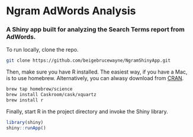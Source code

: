 # Ngram AdWords Analysis
### A Shiny app built for analyzing the Search Terms report from AdWords.


To run locally, clone the repo.
```bash
git clone https://github.com/beigebrucewayne/NgramShinyApp.git
```

Then, make sure you have R installed. The easiest way, if you have a Mac, is to use homebrew. Alternatively, you can alwasy download from [CRAN](https://cran.r-project.org/).
```bash
brew tap homebrew/science
brew install Caskroom/cask/xquartz
brew install r
```

Finally, start R in the project directory and invoke the Shiny library.
```r
library(shiny)
shiny::runApp()
```
